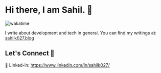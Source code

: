 #  Hi there, I am Sahil. 👋
![wakatime](https://wakatime.com/badge/user/bd368bb8-3ce0-4454-af90-46861e91e98c.svg)

I write about development and tech in general. You can find my writings at: [sahilk027.blog](https://www.sahilk027.blog/)

## Let's Connect 🔗
🔹 Linked-In: https://www.linkedin.com/in/sahilk027/

